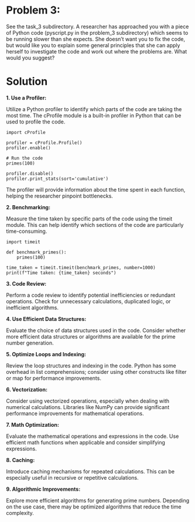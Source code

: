 # Problem 3:
See the task_3 subdirectory. A researcher has approached you with a piece of Python code (pyscript.py in the problem_3 subdirectory) which seems to be running slower than she expects.
She doesn’t want you to fix the code, but would like you to explain some general principles that she can  apply herself to investigate the code and work out where the problems are.
What would you suggest?



# Solution

**1. Use a Profiler:**

Utilize a Python profiler to identify which parts of the code are taking the most time.
The cProfile module is a built-in profiler in Python that can be used to profile the code.

````
import cProfile

profiler = cProfile.Profile()
profiler.enable()

# Run the code
primes(100)

profiler.disable()
profiler.print_stats(sort='cumulative')
````
The profiler will provide information about the time spent in each function, helping the researcher pinpoint bottlenecks.

**2. Benchmarking:**

Measure the time taken by specific parts of the code using the timeit module.
This can help identify which sections of the code are particularly time-consuming.

````
import timeit

def benchmark_primes():
    primes(100)

time_taken = timeit.timeit(benchmark_primes, number=1000)
print(f"Time taken: {time_taken} seconds")
````

**3. Code Review:**

Perform a code review to identify potential inefficiencies or redundant operations.
Check for unnecessary calculations, duplicated logic, or inefficient algorithms.

**4. Use Efficient Data Structures:**

Evaluate the choice of data structures used in the code.
Consider whether more efficient data structures or algorithms are available for the prime number generation.

**5. Optimize Loops and Indexing:**

Review the loop structures and indexing in the code.
Python has some overhead in list comprehensions; consider using other constructs like filter or map for performance improvements.

**6. Vectorization:**

Consider using vectorized operations, especially when dealing with numerical calculations.
Libraries like NumPy can provide significant performance improvements for mathematical operations.

**7. Math Optimization:**

Evaluate the mathematical operations and expressions in the code.
Use efficient math functions when applicable and consider simplifying expressions.

**8. Caching:**

Introduce caching mechanisms for repeated calculations.
This can be especially useful in recursive or repetitive calculations.

**9. Algorithmic Improvements:**

Explore more efficient algorithms for generating prime numbers.
Depending on the use case, there may be optimized algorithms that reduce the time complexity.

